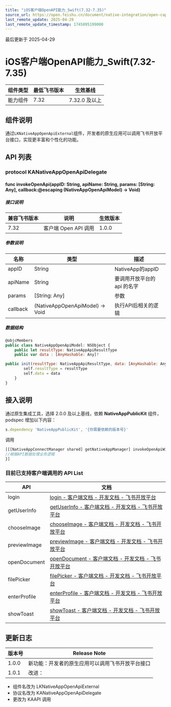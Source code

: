 ```yaml
---
title: "iOS客户端OpenAPI能力_Swift(7.32-7.35)"
source_url: https://open.feishu.cn/document/native-integration/open-capability/capability-components/client-openapi-capabilities/ios-client-openapi-capability/ios-
last_remote_update: 2025-04-29
last_remote_update_timestamp: 1745895199000
---
```

最后更新于 2025-04-29

# iOS客户端OpenAPI能力_Swift(7.32-7.35)
组件类型 | 最低飞书版本 | 生效基线      |
| ---- | ------ | --------- |
| 能力组件 | 7.32   | 7.32.0 及以上 |

## 组件说明
通过`LKNativeAppOpenApiExternal`组件，开发者的原生应用可以调用飞书开放平台接口，实现更丰富和个性化的功能。

## API 列表

### protocol KANativeAppOpenApiDelegate

#### func invokeOpenApi(appID: String, apiName: String, params: [String: Any], callback:@escaping (NativeAppOpenApiModel) -> Void)

##### 接口说明

| 兼容飞书版本 | 说明              | 生效版本  |
| ------ | --------------- | ----- |
| 7.32  | 客户端 Open API 调用 | 1.0.0 |

##### 参数说明

| 名称       | 类型                              | 描述               |
| -------- | ------------------------------- | ---------------- |
| appID    | String                          | NativeApp的appID  |
| apiName  | String                          | 要调用开放平台的 api 的名字 |
| params   | [String: Any]                  | 参数               |
| callback | (NativeAppOpenApiModel) -> Void | 执行API后相关的逻辑      |

##### 数据结构

```javascript
@objcMembers
public class NativeAppOpenApiModel: NSObject {
    public let resultType: NativeAppApiResultType
    public var data : [AnyHashable: Any]?

public init(resultType: NativeAppApiResultType, data: [AnyHashable: Any]? = nil) {
        self.resultType = resultType
        self.data = data
    }
}
```

## 接入说明

通过原生集成工具，选择 2.0.0 及以上基线，依赖 **NativeAppPublicKit** 组件，podspec 增加以下内容：
```javascript
s.dependency 'NativeAppPublicKit', '{你需要依赖的版本号}'
```
调用
```javascript
[[[NativeAppConnectManager shared] getNativeAppManager] invokeOpenApiWithAppID:appID apiName:apiName params:params callback:^(NativeAppOpenApiModel * model) {
//根据API数据处理业务逻辑
}]
```

### 目前已支持客户端调用的 API List

| API           | 文档                                                                                                                                            |
| ------------- | --------------------------------------------------------------------------------------------------------------------------------------------- |
| login         | [login - 客户端文档 - 开发文档 - 飞书开放平台](https://open.feishu.cn/document/uYjL24iN/uYzMuYzMuYzM)                                                        |
| getUserInfo   | [getUserInfo - 客户端文档 - 开发文档 - 飞书开放平台](https://open.feishu.cn/document/uYjL24iN/ucjMx4yNyEjL3ITM)                                              |
| chooseImage   | [chooseImage - 客户端文档 - 开发文档 - 飞书开放平台](https://open.feishu.cn/document/uYjL24iN/uMTMx4yMxEjLzETM)                                              |
| previewImage  | [previewImage - 客户端文档 - 开发文档 - 飞书开放平台](https://open.feishu.cn/document/uYjL24iN/uMDOx4yM4EjLzgTM)                                             |
| openDocument  | [openDocument - 客户端文档 - 开发文档 - 飞书开放平台](https://open.feishu.cn/document/uYjL24iN/ukTN24SO1YjL5UjN)                   |
| filePicker    | [filePicker - 客户端文档 - 开发文档 - 飞书开放平台](https://open.feishu.cn/document/uYjL24iN/uETM04SMxQjLxEDN)                        |
| enterProfile  |[enterProfile - 客户端文档 - 开发文档 - 飞书开放平台](https://open.feishu.cn/document/uAjLw4CM/uYjL24iN/block/api/user/enterprofile)                               |
| showToast     | [showToast - 客户端文档 - 开发文档 - 飞书开放平台](https://open.feishu.cn/document/uYjL24iN/ugzMy4COzIjL4MjM)|

## 更新日志

版本号 | Release Note
--- | ---
1.0.0 | 新功能：开发者的原生应用可以调用飞书开放平台接口
1.0.1 | 改进：  
- 组件名改为 LKNativeAppOpenApiExternal  
- 协议名改为 KANativeAppOpenApiDelegate  
- 更改为 KAAPI 调用
